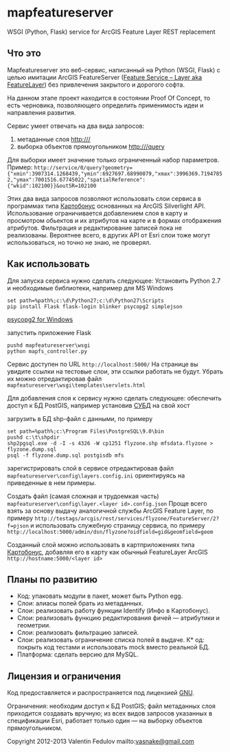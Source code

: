 mapfeatureserver
================

WSGI (Python, Flask) service for ArcGIS Feature Layer REST replacement

## Что это

Mapfeatureserver это веб-сервис, написанный на Python (WSGI, Flask) с целью имитации ArcGIS FeatureServer ([Feature Service – Layer aka FeatureLayer](http://resources.arcgis.com/en/help/rest/apiref/fslayer.html)) без привлечения закрытого и дорогого софта.

На данном этапе проект находится в состоянии Proof Of Concept, то есть черновика, позволяющего определить применимость идеи и направления развития.

Сервис умеет отвечать на два вида запросов:

1. метаданные слоя [http://<featureservice-url>/<layerId>](http://resources.arcgis.com/en/help/rest/apiref/fslayer.html)
2. выборка объектов прямоугольником [http://<featurelayer-url>/query](http://resources.arcgis.com/en/help/rest/apiref/fsquery.html)

Для выборки имеет значение только ограниченный набор параметров.
Пример: `http://service/0/query?geometry={"xmin":3907314.1268439,"ymin":6927697.68990079,"xmax":3996369.71947852,"ymax":7001516.67745022,"spatialReference":{"wkid":102100}}&outSR=102100`

Этих два вида запросов позволяют использовать слои сервиса в программах типа [Картобонус](http://www.allgis.org/cartobonus/help/) основанных на ArcGIS Silverlight API. Использование ограничивается добавлением слоя в карту и просмотром обьектов и их атрибутов на карте и в формах отображения атрибутов.
Фильтрация и редактирование записей пока не реализованы.
Вероятнее всего, в других API от Esri слои тоже могут использоваться, но точно не знаю, не проверял.

## Как использовать

Для запуска сервиса нужно сделать следующее:
Установить Python 2.7 и необходимые библиотеки, например для MS Windows

```
set path=%path%;c:\d\Python27;c:\d\Python27\Scripts
pip install Flask flask-login blinker psycopg2 simplejson
```

[psycopg2 for Windows](http://www.stickpeople.com/projects/python/win-psycopg/)

запустить приложение Flask

```
pushd mapfeatureserver\wsgi
python mapfs_controller.py
```

Сервис доступен по URL
`http://localhost:5000/`
На странице вы увидите ссылки на тестовые слои, эти ссылки работать не будут. Убрать их можно отредактировав файл
`mapfeatureserver\wsgi\templates\servlets.html`

Для добавления слоя к сервису нужно сделать следующее:
обеспечить доступ к БД PostGIS, например установив [СУБД](http://postgis.net/windows_downloads) на свой хост

загрузить в БД shp-файл с данными, по примеру

```
set path=%path%;c:\Program Files\PostgreSQL\9.0\bin
pushd c:\t\shpdir
shp2pgsql.exe -d -I -s 4326 -W cp1251 flyzone.shp mfsdata.flyzone > flyzone.dump.sql
psql -f flyzone.dump.sql postgisdb mfs
```

зарегистрировать слой в сервисе отредактировав файл
`mapfeatureserver\config\layers.config.ini`
ориентируясь на приведенные в нем примеры.

Создать файл (самая сложная и трудоемкая часть)
`mapfeatureserver\config\layer.<layer id>.config.json`
Проще всего взять за основу выдачу аналогичной службы ArcGIS Feature Layer, по примеру
`http://testags/arcgis/rest/services/flyzone/FeatureServer/2?f=pjson`
и использовать служебную страницу сервиса, по примеру
`http://localhost:5000/admin/dsn/flyzone?oidfield=gid&geomfield=geom`

Созданный слой можно использовать в картприложениях типа [Картобонус](http://www.allgis.org/cartobonus/help/), добавляя его в карту как обычный FeatureLayer ArcGIS `http://hostname:5000/<layer id>`

## Планы по развитию

* Код: упаковать модули в пакет, может быть Python egg.
* Слои: алиасы полей брать из метаданных.
* Слои: реализовать работу функции Identify (Инфо в Картобонус).
* Слои: реализовать функцию редактирования фичей — атрибутики и геометрии.
* Слои: реализовать фильтрацию записей.
* Слои: реализовать ограничение списка полей в выдаче.
К* од: покрыть код тестами и использовать mock вместо реальной БД.
* Платформа: сделать версию для MySQL.

## Лицензия и ограничения

Код предоставляется и распространяется под лицензией [GNU](http://www.gnu.org/licenses/gpl.html).

Ограничения: необходим доступ к БД PostGIS; файл метаданных слоя приходится создавать вручную; из всех видов запросов указанных в спецификации Esri, работает только один — на выборку объектов прямоугольником.

Copyright 2012-2013 Valentin Fedulov
mailto:vasnake@gmail.com
